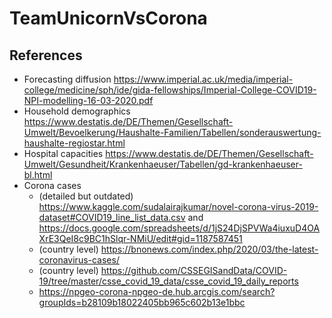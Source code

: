 # TeamUnicornVsCorona

## References
-   Forecasting diffusion https://www.imperial.ac.uk/media/imperial-college/medicine/sph/ide/gida-fellowships/Imperial-College-COVID19-NPI-modelling-16-03-2020.pdf
-   Household demographics https://www.destatis.de/DE/Themen/Gesellschaft-Umwelt/Bevoelkerung/Haushalte-Familien/Tabellen/sonderauswertung-haushalte-regiostar.html
-   Hospital capacities https://www.destatis.de/DE/Themen/Gesellschaft-Umwelt/Gesundheit/Krankenhaeuser/Tabellen/gd-krankenhaeuser-bl.html
-   Corona cases
    -   (detailed but outdated) https://www.kaggle.com/sudalairajkumar/novel-corona-virus-2019-dataset#COVID19_line_list_data.csv and https://docs.google.com/spreadsheets/d/1jS24DjSPVWa4iuxuD4OAXrE3QeI8c9BC1hSlqr-NMiU/edit#gid=1187587451
    -   (country level) https://bnonews.com/index.php/2020/03/the-latest-coronavirus-cases/
    -   (country level) https://github.com/CSSEGISandData/COVID-19/tree/master/csse_covid_19_data/csse_covid_19_daily_reports
    -   https://npgeo-corona-npgeo-de.hub.arcgis.com/search?groupIds=b28109b18022405bb965c602b13e1bbc